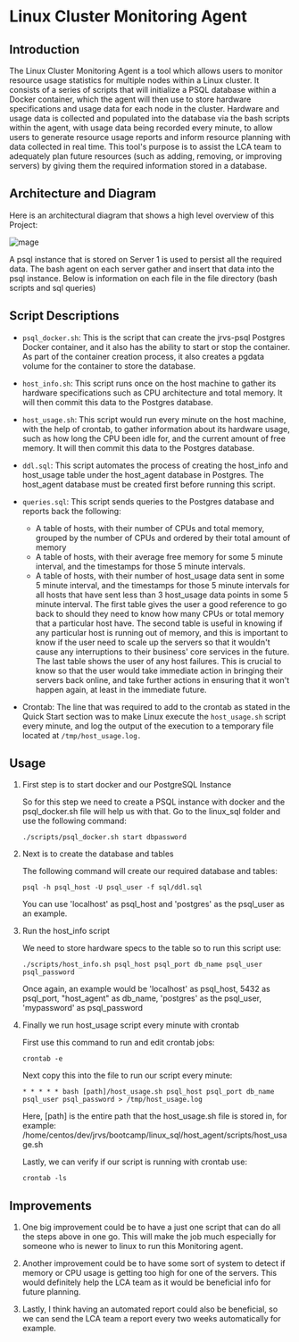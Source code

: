 # Linux Cluster Monitoring Agent
## Introduction
The Linux Cluster Monitoring Agent is a tool which allows users to monitor resource usage statistics for multiple nodes within a Linux cluster. It consists of a series of scripts that will initialize a PSQL database within a Docker container, which the agent will then use to store hardware specifications and usage data for each node in the cluster. Hardware and usage data is collected and populated into the database via the bash scripts within the agent, with usage data being recorded every minute, to allow users to generate resource usage reports and inform resource planning with data collected in real time.
This tool's purpose is to assist the LCA team to adequately plan future resources (such as adding, removing, or improving servers) by giving them the required information stored in a database.
## Architecture and Diagram
Here is an architectural diagram that shows a high level overview of this Project:

![mage](/home/centos/dev/jarvis_data_Nidhi/jarvis_data_eng_NidhiBhati/linux_sql/architecture_diagram.png)

A psql instance that is stored on Server 1 is used to persist all the required data. The bash agent on each server gather and insert that data into the psql instance. Below is information on each file in the file directory (bash scripts and sql queries)

## Script Descriptions
* `psql_docker.sh`: This is the script that can create the jrvs-psql Postgres Docker container, and it also has the ability to start or stop the container. As part of the container creation process, it also creates a pgdata volume for the container to store the database.

* `host_info.sh`: This script runs once on the host machine to gather its hardware specifications such as CPU architecture and total memory. It will then commit this data to the Postgres database.

* `host_usage.sh`: This script would run every minute on the host machine, with the help of crontab, to gather information about its hardware usage, such as how long the CPU been idle for, and the current amount of free memory. It will then commit this data to the Postgres database.

* `ddl.sql`: This script automates the process of creating the host_info and host_usage table under the host_agent database in Postgres. The host_agent database must be created first before running this script.

* `queries.sql`: This script sends queries to the Postgres database and reports back the following:

    * A table of hosts, with their number of CPUs and total memory, grouped by the number of CPUs and ordered by their total amount of memory
    * A table of hosts, with their average free memory for some 5 minute interval, and the timestamps for those 5 minute intervals.
    * A table of hosts, with their number of host_usage data sent in some 5 minute interval, and the timestamps for those 5 minute intervals for all hosts that have sent less than 3 host_usage data points in some 5 minute interval.
      The first table gives the user a good reference to go back to should they need to know how many CPUs or total memory that a particular host have. The second table is useful in knowing if any particular host is running out of memory, and this is important to know if the user need to scale up the servers so that it wouldn't cause any interruptions to their business' core services in the future. The last table shows the user of any host failures. This is crucial to know so that the user would take immediate action in bringing their servers back online, and take further actions in ensuring that it won't happen again, at least in the immediate future.
* Crontab: The line that was required to add to the crontab as stated in the Quick Start section was to make Linux execute the `host_usage.sh` script every minute, and log the output of the execution to a temporary file located at `/tmp/host_usage.log.`

## Usage

1. First step is to start docker and our PostgreSQL Instance

   So for this step we need to create a PSQL instance with docker and the psql_docker.sh file will help us with that. Go to the linux_sql folder and use the following command:

   `./scripts/psql_docker.sh start dbpassword`

2. Next is to create the database and tables

   The following command will create our required database and tables:

   `psql -h psql_host -U psql_user -f sql/ddl.sql`

   You can use 'localhost' as psql_host and 'postgres' as the psql_user as an example.

3. Run the host_info script

   We need to store hardware specs to the table so to run this script use:

   `./scripts/host_info.sh psql_host psql_port db_name psql_user psql_password`

   Once again, an example would be 'localhost' as psql_host, 5432 as psql_port, "host_agent" as db_name, 'postgres' as the psql_user, 'mypassword' as psql_password

4. Finally we run host_usage script every minute with crontab

   First use this command to run and edit crontab jobs:

   `crontab -e`

   Next copy this into the file to run our script every minute:

   `* * * * * bash [path]/host_usage.sh psql_host psql_port db_name psql_user psql_password > /tmp/host_usage.log`

   Here, [path] is the entire path that the host_usage.sh file is stored in, for example: /home/centos/dev/jrvs/bootcamp/linux_sql/host_agent/scripts/host_usage.sh

   Lastly, we can verify if our script is running with crontab use:

   `crontab -ls`
## Improvements

1. One big improvement could be to have a just one script that can do all the steps above in one go. This will make the job much especially for someone who is newer to linux to run this Monitoring agent.

2. Another improvement could be to have some sort of system to detect if memory or CPU usage is getting too high for one of the servers. This would definitely help the LCA team as it would be beneficial info for future planning.

3. Lastly, I think having an automated report could also be beneficial, so we can send the LCA team a report every two weeks automatically for example.

